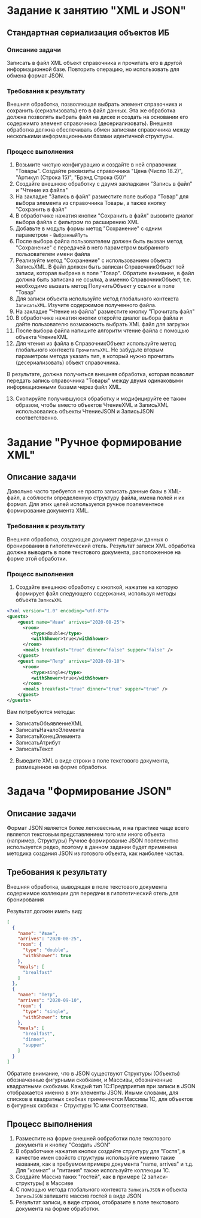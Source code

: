 # Задание к занятию "XML и JSON"

## Стандартная сериализация объектов ИБ

### Описание задачи

Записать в файл XML объект справочника и прочитать его в другой информационной базе.
Повторить операцию, но использовать для обмена формат JSON.

### Требования к результату

Внешняя обработка, позволяющая выбрать элемент справочника и сохранить (сериализовать) его в файл данных. Эта же обработка должна позволять выбрать файл на диске и создать на основании его содержимго элемент справочника (десериализовать). Внешняя обработка должна обеспечивать обмен записями справочника между несколькими информационными базами идентичной структуры.

### Процесс выполнения

1. Возьмите чистую конфигурацию и создайте в ней справочник "Товары". Создайте реквизиты справочника "Цена (Число 18.2)", "Артикул (Строка 15)", "Брэнд Строка (50)"
2. Создайте внешнюю обработку с двумя закладками "Запись в файл" и "Чтение из файла"
3. На закладке "Запись в файл" разместите поле выбора "Товар" для выбора элемента из справочника Товары, а также кнопку "Сохранить в файл"
4. В обработчике нажатия кнопки "Сохранить в файл" вызовите диалог выбора файла с фильтром по расширению XML
5. Добавьте в модуль формы метод "Сохранение" с одним параметром - `ВыбранныйПуть`
6. После выбора файла пользователем должен быть вызван метод "Сохранение" с передачей в него параметром выбранного пользователем имени файла
7. Реализуйте метод "Сохранение" с использованием объекта ЗаписьXML. В файл должен быть записан СправочникОбъект той записи, которая выбрана в поле "Товар". Обратите внимание, в файл должна быть записана не ссылка, а именно СправочникОбъект, т.е. необходимо вызвать метод ПолучитьОбъект у ссылки в поле "Товар"
8. Для записи объекта используйте метод глобального контекста `ЗаписатьXML`. Изучите содержимое полученного файла.
9. На закладке "Чтение из файла" разместите кнопку "Прочитать файл"
10. В обработчике нажатия кнопки откройте диалог выбора файла и дайте пользователю возможность выбрать XML файл для загрузки
11. После выбора файла напишите алгоритм чтение файла с помощью объекта ЧтениеXML
12. Для чтения из файла в СправочникОбъект используйте метод глобального контекста `ПрочитатьXML`. Не забудьте вторым параметром метода указать тип, в который нужно прочитать (десериализовать) объект справочника.

В результате, должна получиться внешняя обработка, которая позволит передать запись справочника "Товары" между двумя одинаковыми информационными базами через файл XML.

13. Скопируйте получившуюся обработку и модифицируйте ее таким образом, чтобы вместо объектов ЧтениеXML и ЗаписьXML использовались объекты ЧтениеJSON и ЗаписьJSON соответственно.

# Задание "Ручное формирование XML"

## Описание задачи

Довольно часто требуется не просто записать данные базы в XML-файл, а соблюсти определенную структуру файла, имена полей и их формат. Для этих целей используется ручное поэлементное формирование документа XML.

### Требования к результату

Внешняя обработка, создающая документ передачи данных о бронировании в гипотетический отель.
Результат записи XML обработка должна выводить в поле текстового документа, расположенное на форме этой обработки.

### Процесс выполнения 

1. Создайте внешнюю обработку с кнопкой, нажатие на которую формирует файл следующего содержания, используя методы объекта `ЗаписьXML`

```xml
<?xml version="1.0" encoding="utf-8"?>
<guests>
    <guest name="Иван" arrives="2020-08-25">
      <room>
         <type>double</type>
         <withShower>true</withShower>
      </room>
      <meals breakfast="true" dinner="false" supper="false" />
    </guest>
    <guest name="Петр" arrives="2020-09-10">
      <room>
         <type>single</type>
         <withShower>true</withShower>
      </room>
      <meals breakfast="true" dinner="true" supper="true" />
    </guest>
</guests>
```

Вам потребуются методы:

* ЗаписатьОбъявлениеXML
* ЗаписатьНачалоЭлемента
* ЗаписатьКонецЭлемента
* ЗаписатьАтрибут
* ЗаписатьТекст

2. Выведите XML в виде строки в поле текстового документа, размещенное на форме обработки.

# Задача "Формирование JSON"

## Описание задачи

Формат JSON является более легковесным, и на практике чаще всего является текстовым представлением того или иного объекта (например, Структуры)
Ручное формирование JSON поэлементно используется редко, поэтому в данном задании будет применена методика создания JSON из готового объекта, как наиболее частая.

## Требования к результату

Внешняя обработка, выводящая в поле текстового документа содержимое коллекции для передачи в гипотетический отель для бронирования

Результат должен иметь вид:

```json
[
  {
    "name": "Иван",
    "arrives": "2020-08-25",
    "room": {
      "type": "double",
      "withShower": true
    },
    "meals": [
      "brealfast"
    ]
  },
  {
    "name": "Петр",
    "arrives": "2020-09-10",
    "room": {
      "type": "single",
      "withShower": true
    },
    "meals": [
      "brealfast",
      "dinner",
      "supper"
    ]
  }
]
```

Обратите внимание, что в JSON существуют Структуры (Объекты) обозначенные фигурными скобками, и Массивы, обозначенные квадратными скобками. Каждый тип 1С:Предприятия при записи в JSON отображается именно в эти элементы JSON. Иными словами, для списков в квадратных скобках применяются Массивы 1С, для объектов в фигурных скобках - Структуры 1С или Соответствия.

## Процесс выполнения

1. Разместите на форме внешней ообработки поле текстового документа и кнопку "Создать JSON"
2. В обработчике нажатия кнопки создайте структуру для "Гостя", в качестве имен свойств структуры используйте именно такие названия, как в требуемом примере документа "name, arrives" и т.д. Для "комнат" и "питания" также используйте коллекции 1С.
3. Создайте Массив таких "гостей", как в примере (2 записи-структуры) в Массиве
4. С помощью метода глобального контекста `ЗаписатьJSON` и объекта `ЗаписьJSON` запишите массив гостей в виде JSON
5. Результат записи, в виде строки, отобразите в поле текстового документа на форме обработки.